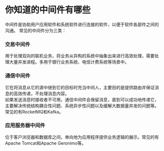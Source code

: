 # 你知道的中间件有哪些
中间件是协助用户应用软件和系统软件进行连接的软件，以便于软件各部件之间的沟通。
常见的中间件分为三类：

### 交易中间件

用于处理双向的联机业务，将业务从异构的系统中抽象出来进行高效处理，需要处理大量并发进程。多用于银行业务系统、电信计费系统等场景中。

### 通信中间件

它在将消息从它的源中继到它的目标时充当中间人，主要目的是提供路由并保证消息的高效传递，不处理消息内容。  
如果发送消息时接收者不可用，通信中间件会保留消息，直到可以成功地传递它，主要解决传统结构耦合性问题、系统异步性问题以及缓解大数据量并发的问题等。
常见的有RocketMQ和Kafka。

### 应用服务器中间件

位于客户浏览器和数据库之间，单向地为应用程序提供业务逻辑的展示。常见的有Apache Tomcat和Apache Geronimo等。
